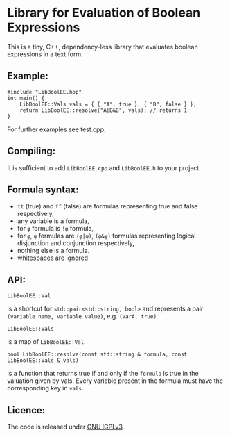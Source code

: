 Library for Evaluation of Boolean Expressions
=============================================

This is a tiny, C++, dependency-less library that evaluates boolean expressions in a text form.

Example:
--------
    #include "LibBoolEE.hpp"
    int main() {
        LibBoolEE::Vals vals = { { "A", true }, { "B", false } };
        return LibBoolEE::resolve("A|B&B", vals); // returns 1
    }
For further examples see test.cpp.

Compiling:
---------
It is sufficient to add `LibBoolEE.cpp` and `LibBoolEE.h` to your project.

Formula syntax:
---------------
* `tt` (true) and `ff` (false) are formulas representing true and false respectively,
* any variable is a formula,
* for `φ` formula is `!φ`   formula,
* for `φ`, `ψ` formulas are `(φ|ψ)`, `(φ&ψ)` formulas representing logical disjunction and conjunction respectively,
* nothing else is a formula.
* whitespaces are ignored

API:
----
    LibBoolEE::Val
    
is a shortcut for `std::pair<std::string, bool>` and represents a pair `(variable name, variable value)`, e.g. `(VarA, true)`.


    LibBoolEE::Vals
    
is a map of `LibBoolEE::Val`.

    bool LibBoolEE::resolve(const std::string & formula, const LibBoolEE::Vals & vals)
    
is a function that returns true if and only if the `formula` is true in the valuation given by vals. Every variable present in the formula must have the corresponding key in `vals`. 

Licence:
--------
The code is released under [GNU lGPLv3](http://www.gnu.org/licenses/lgpl-3.0.en.html).
